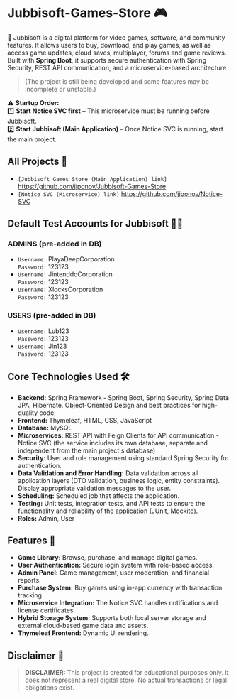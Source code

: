 # Jubbisoft-Games-Store 🎮
🚀 Jubbisoft is a digital platform for video games, software, and community features. It allows users to buy, download, and play games, as well as access game updates, cloud saves, multiplayer, forums and game reviews. Built with **Spring Boot**, it supports secure authentication with Spring Security, REST API communication, and a microservice-based architecture.
> (The project is still being developed and some features may be incomplete or unstable.)

⚠️ **Startup Order:**  
1️⃣ **Start Notice SVC first** – This microservice must be running before Jubbisoft.  
2️⃣ **Start Jubbisoft (Main Application)** – Once Notice SVC is running, start the main project.

## All Projects 🔗
- `[Jubbisoft Games Store (Main Application) link]`  https://github.com/jiponov/Jubbisoft-Games-Store
- `[Notice SVC (Microservice) link]`  https://github.com/jiponov/Notice-SVC

## Default Test Accounts for Jubbisoft 🧑‍💻
### **ADMINS (pre-added in DB)**
- `Username:` PlayaDeepCorporation  
  `Password:` 123123
- `Username:` JintenddoCorporation  
  `Password:` 123123
- `Username:` XlocksCorporation  
  `Password:` 123123

### **USERS (pre-added in DB)**
- `Username:` Lub123  
  `Password:` 123123
- `Username:` Jin123  
  `Password:` 123123
  
## Core Technologies Used 🛠
- **Backend:** Spring Framework - Spring Boot, Spring Security, Spring Data JPA, Hibernate. Object-Oriented Design and best practices for high-quality code.
- **Frontend:** Thymeleaf, HTML, CSS, JavaScript
- **Database:** MySQL 
- **Microservices:** REST API with Feign Clients for API communication - Notice SVC (the service includes its own database, separate and independent from the main project's database)
- **Security:** User and role management using standard Spring Security for authentication.
- **Data Validation and Error Handling:** Data validation across all application layers (DTO validation, business logic, entity constraints). Display appropriate validation messages to the user.
- **Scheduling:** Scheduled job that affects the application.
- **Testing:** Unit tests, integration tests, and API tests to ensure the functionality and reliability of the application (JUnit, Mockito).
- **Roles:** Admin, User

## Features 🚀
- **Game Library:** Browse, purchase, and manage digital games.
- **User Authentication:** Secure login system with role-based access.
- **Admin Panel:** Game management, user moderation, and financial reports.
- **Purchase System:** Buy games using in-app currency with transaction tracking.
- **Microservice Integration:** The Notice SVC handles notifications and license certificates.
- **Hybrid Storage System:** Supports both local server storage and external cloud-based game data and assets.
- **Thymeleaf Frontend:** Dynamic UI rendering.

## Disclaimer 📜
> **DISCLAIMER:** This project is created for educational purposes only. It does not represent a real digital store. No actual transactions or legal obligations exist.